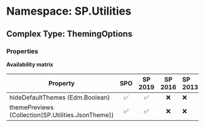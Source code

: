 # Namespace: SP.Utilities

## Complex Type: ThemingOptions

### Properties

**Availability matrix**

Property | SPO | SP 2019 | SP 2016 | SP 2013
----------|:---:|:-------:|:-------:|:-------
hideDefaultThemes (Edm.Boolean) | ✅ | ✅ | ❌ | ❌
themePreviews (Collection(SP.Utilities.JsonTheme)) | ✅ | ✅ | ❌ | ❌